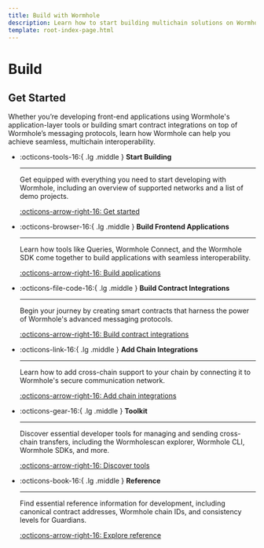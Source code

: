 ```yaml
---
title: Build with Wormhole
description: Learn how to start building multichain solutions on Wormhole, with tips to get started, an overview of the toolkit, and an introduction to the protocols.
template: root-index-page.html 
---
```


# Build

## Get Started

Whether you’re developing front-end applications using Wormhole's application-layer tools or building smart contract integrations on top of Wormhole’s messaging protocols, learn how Wormhole can help you achieve seamless, multichain interoperability.

<div class="grid cards" markdown>

-   :octicons-tools-16:{ .lg .middle } **Start Building**

    ---

    Get equipped with everything you need to start developing with Wormhole, including an overview of supported networks and a list of demo projects.

    [:octicons-arrow-right-16: Get started](/docs/build/start-building/)

-   :octicons-browser-16:{ .lg .middle } **Build Frontend Applications**

    ---

    Learn how tools like Queries, Wormhole Connect, and the Wormhole SDK come together to build applications with seamless interoperability.

    [:octicons-arrow-right-16: Build applications](/docs/build/applications/)

-   :octicons-file-code-16:{ .lg .middle } **Build Contract Integrations**

    ---

    Begin your journey by creating smart contracts that harness the power of Wormhole's advanced messaging protocols.

    [:octicons-arrow-right-16: Build contract integrations](/docs/build/contract-integrations/)

-   :octicons-link-16:{ .lg .middle } **Add Chain Integrations**

    ---

    Learn how to add cross-chain support to your chain by connecting it to Wormhole's secure communication network.

    [:octicons-arrow-right-16: Add chain integrations](/docs/build/chain-integrations/)

-   :octicons-gear-16:{ .lg .middle } **Toolkit**

    ---

    Discover essential developer tools for managing and sending cross-chain transfers, including the Wormholescan explorer, Wormhole CLI, Wormhole SDKs, and more.

    [:octicons-arrow-right-16: Discover tools](/docs/build/toolkit/)

-   :octicons-book-16:{ .lg .middle } **Reference**

    ---

    Find essential reference information for development, including canonical contract addresses, Wormhole chain IDs, and consistency levels for Guardians.

    [:octicons-arrow-right-16: Explore reference](/docs/build/reference/)

</div>
